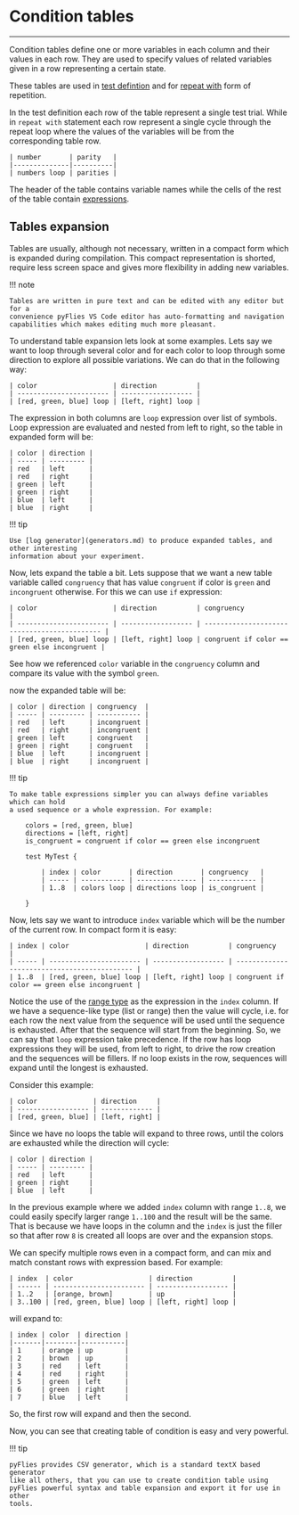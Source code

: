 # Condition tables

---

Condition tables define one or more variables in each column and their values in
each row. They are used to specify values of related variables given in a row
representing a certain state.

These tables are used in [test defintion](test.md) and for [repeat
with](flow.md#repeat-with) form of repetition.

In the test definition each row of the table represent a single test trial.
While in `repeat with` statement each row represent a single cycle through the
repeat loop where the values of the variables will be from the corresponding
table row.

    | number       | parity   |
    |--------------|----------|
    | numbers loop | parities |

The header of the table contains variable names while the cells of the rest of
the table contain [expressions](types-expressions.md#expressions).


## Tables expansion

Tables are usually, although not necessary, written in a compact form which is
expanded during compilation. This compact representation is shorted, require
less screen space and gives more flexibility in adding new variables.

!!! note

    Tables are written in pure text and can be edited with any editor but for a
    convenience pyFlies VS Code editor has auto-formatting and navigation
    capabilities which makes editing much more pleasant.

To understand table expansion lets look at some examples. Lets say we want to
loop through several color and for each color to loop through some direction to
explore all possible variations. We can do that in the following way:

    | color                   | direction          |
    | ----------------------- | ------------------ |
    | [red, green, blue] loop | [left, right] loop |


The expression in both columns are `loop` expression over list of symbols. Loop
expression are evaluated and nested from left to right, so the table in expanded
form will be:

    | color | direction |
    | ----- | --------- |
    | red   | left      |
    | red   | right     |
    | green | left      |
    | green | right     |
    | blue  | left      |
    | blue  | right     |
    

!!! tip

    Use [log generator](generators.md) to produce expanded tables, and other interesting
    information about your experiment.

Now, lets expand the table a bit. Lets suppose that we want a new table variable
called `congruency` that has value `congruent` if color is `green` and
`incongruent` otherwise. For this we can use `if` expression:

    | color                   | direction          | congruency                                   |
    | ----------------------- | ------------------ | -------------------------------------------- |
    | [red, green, blue] loop | [left, right] loop | congruent if color == green else incongruent |

See how we referenced `color` variable in the `congruency` column and compare
its value with the symbol `green`.

now the expanded table will be:

    | color | direction | congruency  |
    | ----- | --------- | ----------- |
    | red   | left      | incongruent |
    | red   | right     | incongruent |
    | green | left      | congruent   |
    | green | right     | congruent   |
    | blue  | left      | incongruent |
    | blue  | right     | incongruent |
    

!!! tip

    To make table expressions simpler you can always define variables which can hold
    a used sequence or a whole expression. For example:

        colors = [red, green, blue]
        directions = [left, right]
        is_congruent = congruent if color == green else incongruent

        test MyTest {

            | index | color       | direction       | congruency   |
            | ----- | ----------- | --------------- | ------------ |
            | 1..8  | colors loop | directions loop | is_congruent |

        }


Now, lets say we want to introduce `index` variable which will be the number of
the current row. In compact form it is easy:

    | index | color                   | direction          | congruency                                   |
    | ----- | ----------------------- | ------------------ | -------------------------------------------- |
    | 1..8  | [red, green, blue] loop | [left, right] loop | congruent if color == green else incongruent |

Notice the use of the [range type](types-expressions.md) as the expression in
the `index` column. If we have a sequence-like type (list or range) then the
value will cycle, i.e. for each row the next value from the sequence will be
used until the sequence is exhausted. After that the sequence will start from
the beginning. So, we can say that `loop` expression take precedence. If the row
has loop expressions they will be used, from left to right, to drive the row
creation and the sequences will be fillers. If no loop exists in the row,
sequences will expand until the longest is exhausted.

Consider this example:

    | color              | direction     |
    | ------------------ | ------------- |
    | [red, green, blue] | [left, right] |

Since we have no loops the table will expand to three rows, until the colors are
exhausted while the direction will cycle:

    | color | direction |
    | ----- | --------- |
    | red   | left      |
    | green | right     |
    | blue  | left      |

In the previous example where we added `index` column with range `1..8`, we
could easily specify larger range `1..100` and the result will be the same. That
is because we have loops in the column and the `index` is just the filler so
that after row `8` is created all loops are over and the expansion stops.

We can specify multiple rows even in a compact form, and can mix and match
constant rows with expression based. For example:

    | index  | color                   | direction          |
    | ------ | ----------------------- | ------------------ |
    | 1..2   | [orange, brown]         | up                 |
    | 3..100 | [red, green, blue] loop | [left, right] loop |

will expand to:

    | index | color  | direction |
    |-------|--------|-----------|
    | 1     | orange | up        |
    | 2     | brown  | up        |
    | 3     | red    | left      |
    | 4     | red    | right     |
    | 5     | green  | left      |
    | 6     | green  | right     |
    | 7     | blue   | left      |
    
So, the first row will expand and then the second.

Now, you can see that creating table of condition is easy and very powerful.

!!! tip

    pyFlies provides CSV generator, which is a standard textX based generator
    like all others, that you can use to create condition table using
    pyFlies powerful syntax and table expansion and export it for use in other
    tools.
